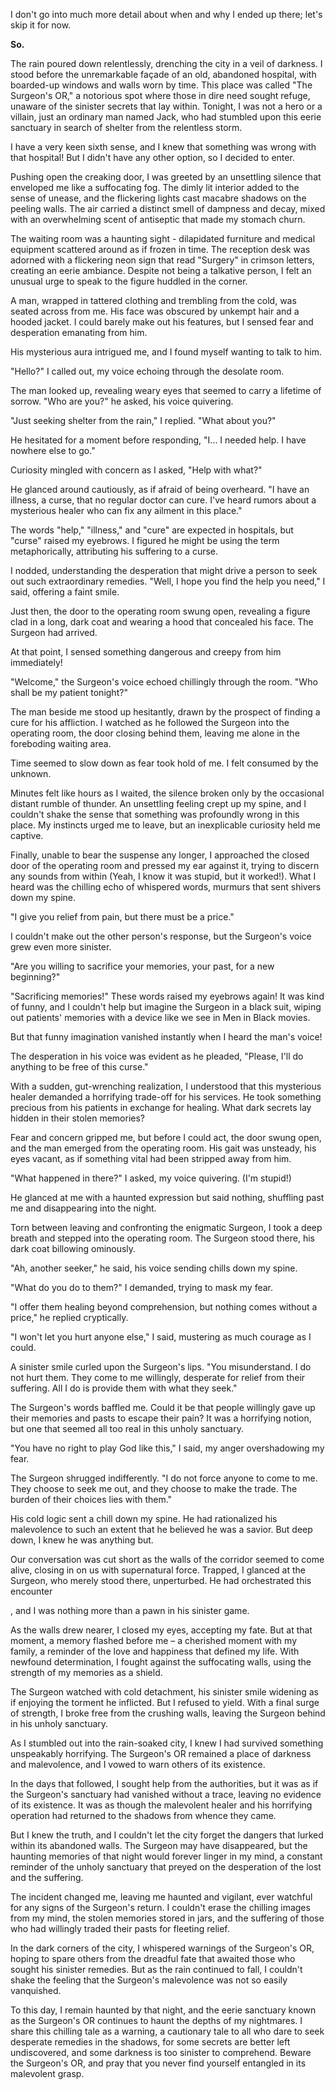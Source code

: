 I don't go into much more detail about when and why I ended up there; let's skip it for now.

**So.**

The rain poured down relentlessly, drenching the city in a veil of darkness. I stood before the unremarkable façade of an old, abandoned hospital, with boarded-up windows and walls worn by time. This place was called "The Surgeon's OR," a notorious spot where those in dire need sought refuge, unaware of the sinister secrets that lay within. Tonight, I was not a hero or a villain, just an ordinary man named Jack, who had stumbled upon this eerie sanctuary in search of shelter from the relentless storm.

I have a very keen sixth sense, and I knew that something was wrong with that hospital! But I didn't have any other option, so I decided to enter.

Pushing open the creaking door, I was greeted by an unsettling silence that enveloped me like a suffocating fog. The dimly lit interior added to the sense of unease, and the flickering lights cast macabre shadows on the peeling walls. The air carried a distinct smell of dampness and decay, mixed with an overwhelming scent of antiseptic that made my stomach churn.

The waiting room was a haunting sight - dilapidated furniture and medical equipment scattered around as if frozen in time. The reception desk was adorned with a flickering neon sign that read "Surgery" in crimson letters, creating an eerie ambiance. Despite not being a talkative person, I felt an unusual urge to speak to the figure huddled in the corner.

A man, wrapped in tattered clothing and trembling from the cold, was seated across from me. His face was obscured by unkempt hair and a hooded jacket. I could barely make out his features, but I sensed fear and desperation emanating from him.

His mysterious aura intrigued me, and I found myself wanting to talk to him.

"Hello?" I called out, my voice echoing through the desolate room.

The man looked up, revealing weary eyes that seemed to carry a lifetime of sorrow. "Who are you?" he asked, his voice quivering.

"Just seeking shelter from the rain," I replied. "What about you?"

He hesitated for a moment before responding, "I... I needed help. I have nowhere else to go."

Curiosity mingled with concern as I asked, "Help with what?"

He glanced around cautiously, as if afraid of being overheard. "I have an illness, a curse, that no regular doctor can cure. I've heard rumors about a mysterious healer who can fix any ailment in this place."

The words "help," "illness," and "cure" are expected in hospitals, but "curse" raised my eyebrows. I figured he might be using the term metaphorically, attributing his suffering to a curse.

I nodded, understanding the desperation that might drive a person to seek out such extraordinary remedies. "Well, I hope you find the help you need," I said, offering a faint smile.

Just then, the door to the operating room swung open, revealing a figure clad in a long, dark coat and wearing a hood that concealed his face. The Surgeon had arrived.

At that point, I sensed something dangerous and creepy from him immediately!

"Welcome," the Surgeon's voice echoed chillingly through the room. "Who shall be my patient tonight?"

The man beside me stood up hesitantly, drawn by the prospect of finding a cure for his affliction. I watched as he followed the Surgeon into the operating room, the door closing behind them, leaving me alone in the foreboding waiting area.

Time seemed to slow down as fear took hold of me. I felt consumed by the unknown.

Minutes felt like hours as I waited, the silence broken only by the occasional distant rumble of thunder. An unsettling feeling crept up my spine, and I couldn't shake the sense that something was profoundly wrong in this place. My instincts urged me to leave, but an inexplicable curiosity held me captive.

Finally, unable to bear the suspense any longer, I approached the closed door of the operating room and pressed my ear against it, trying to discern any sounds from within (Yeah, I know it was stupid, but it worked!). What I heard was the chilling echo of whispered words, murmurs that sent shivers down my spine.

"I give you relief from pain, but there must be a price."

I couldn't make out the other person's response, but the Surgeon's voice grew even more sinister.

"Are you willing to sacrifice your memories, your past, for a new beginning?"

"Sacrificing memories!" These words raised my eyebrows again! It was kind of funny, and I couldn't help but imagine the Surgeon in a black suit, wiping out patients' memories with a device like we see in Men in Black movies.

But that funny imagination vanished instantly when I heard the man's voice!

The desperation in his voice was evident as he pleaded, "Please, I'll do anything to be free of this curse."

With a sudden, gut-wrenching realization, I understood that this mysterious healer demanded a horrifying trade-off for his services. He took something precious from his patients in exchange for healing. What dark secrets lay hidden in their stolen memories?

Fear and concern gripped me, but before I could act, the door swung open, and the man emerged from the operating room. His gait was unsteady, his eyes vacant, as if something vital had been stripped away from him.

"What happened in there?" I asked, my voice quivering. (I'm stupid!)

He glanced at me with a haunted expression but said nothing, shuffling past me and disappearing into the night.

Torn between leaving and confronting the enigmatic Surgeon, I took a deep breath and stepped into the operating room. The Surgeon stood there, his dark coat billowing ominously.

"Ah, another seeker," he said, his voice sending chills down my spine.

"What do you do to them?" I demanded, trying to mask my fear.

"I offer them healing beyond comprehension, but nothing comes without a price," he replied cryptically.

"I won't let you hurt anyone else," I said, mustering as much courage as I could.

A sinister smile curled upon the Surgeon's lips. "You misunderstand. I do not hurt them. They come to me willingly, desperate for relief from their suffering. All I do is provide them with what they seek."

The Surgeon's words baffled me. Could it be that people willingly gave up their memories and pasts to escape their pain? It was a horrifying notion, but one that seemed all too real in this unholy sanctuary.

"You have no right to play God like this," I said, my anger overshadowing my fear.

The Surgeon shrugged indifferently. "I do not force anyone to come to me. They choose to seek me out, and they choose to make the trade. The burden of their choices lies with them."

His cold logic sent a chill down my spine. He had rationalized his malevolence to such an extent that he believed he was a savior. But deep down, I knew he was anything but.

Our conversation was cut short as the walls of the corridor seemed to come alive, closing in on us with supernatural force. Trapped, I glanced at the Surgeon, who merely stood there, unperturbed. He had orchestrated this encounter

, and I was nothing more than a pawn in his sinister game.

As the walls drew nearer, I closed my eyes, accepting my fate. But at that moment, a memory flashed before me – a cherished moment with my family, a reminder of the love and happiness that defined my life. With newfound determination, I fought against the suffocating walls, using the strength of my memories as a shield.

The Surgeon watched with cold detachment, his sinister smile widening as if enjoying the torment he inflicted. But I refused to yield. With a final surge of strength, I broke free from the crushing walls, leaving the Surgeon behind in his unholy sanctuary.

As I stumbled out into the rain-soaked city, I knew I had survived something unspeakably horrifying. The Surgeon's OR remained a place of darkness and malevolence, and I vowed to warn others of its existence.

In the days that followed, I sought help from the authorities, but it was as if the Surgeon's sanctuary had vanished without a trace, leaving no evidence of its existence. It was as though the malevolent healer and his horrifying operation had returned to the shadows from whence they came.

But I knew the truth, and I couldn't let the city forget the dangers that lurked within its abandoned walls. The Surgeon may have disappeared, but the haunting memories of that night would forever linger in my mind, a constant reminder of the unholy sanctuary that preyed on the desperation of the lost and the suffering.

The incident changed me, leaving me haunted and vigilant, ever watchful for any signs of the Surgeon's return. I couldn't erase the chilling images from my mind, the stolen memories stored in jars, and the suffering of those who had willingly traded their pasts for fleeting relief.

In the dark corners of the city, I whispered warnings of the Surgeon's OR, hoping to spare others from the dreadful fate that awaited those who sought his sinister remedies. But as the rain continued to fall, I couldn't shake the feeling that the Surgeon's malevolence was not so easily vanquished.

To this day, I remain haunted by that night, and the eerie sanctuary known as the Surgeon's OR continues to haunt the depths of my nightmares. I share this chilling tale as a warning, a cautionary tale to all who dare to seek desperate remedies in the shadows, for some secrets are better left undiscovered, and some darkness is too sinister to comprehend. Beware the Surgeon's OR, and pray that you never find yourself entangled in its malevolent grasp.